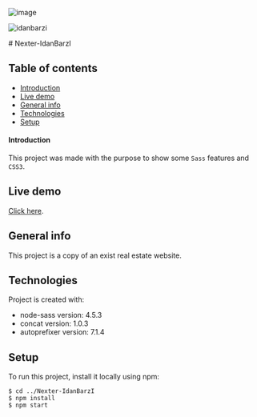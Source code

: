 ﻿![image](https://user-images.githubusercontent.com/88895210/151630184-192b701a-c0d8-47e3-817a-0fcee47da443.png)
 
<p align="left"> <img src="https://komarev.com/ghpvc/?username=idanbarzi&label=Profile%20views&color=0e75b6&style=flat" alt="idanbarzi" /> </p>
 # Nexter-IdanBarzI

## Table of contents
* [Introduction](#introduction)
* [Live demo](#live-demo)
* [General info](#general-info)
* [Technologies](#technologies)
* [Setup](#setup)

#### Introduction

This project was made with the purpose to show some `Sass` features and `CSS3`.

## Live demo

[Click here](https://idanbarzi.github.io/Nexter-IdanBarzI/).

## General info
This project is a copy of an exist real estate website.
	
## Technologies
Project is created with:
* node-sass version: 4.5.3
* concat version: 1.0.3
* autoprefixer version: 7.1.4
	
## Setup
To run this project, install it locally using npm:

```
$ cd ../Nexter-IdanBarzI
$ npm install
$ npm start
```

